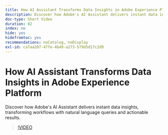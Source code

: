 ```yaml
---
title: How AI Assistant Transforms Data Insights in Adobe Experience Platform
description: Discover how Adobe's AI Assistant delivers instant data insights, transforming workflows with natural language queries and actionable results.
doc-type: Short Video
duration: 82
index: no
hide: yes
hidefromtoc: yes
recommendations: noCatalog, noDisplay
exl-id: ca7aa207-47fe-4b49-a273-579d5d17c2d9
---
```

# How AI Assistant Transforms Data Insights in Adobe Experience Platform

Discover how Adobe's AI Assistant delivers instant data insights, transforming workflows with natural language queries and actionable results.

<!-- 72_S653_3442539_81_how-ai-assistant-transforms-data-insights-in-adobe-experience-platform -->
>[!VIDEO](https://video.tv.adobe.com/v/3458305/?learn=on&enablevpops=true)
